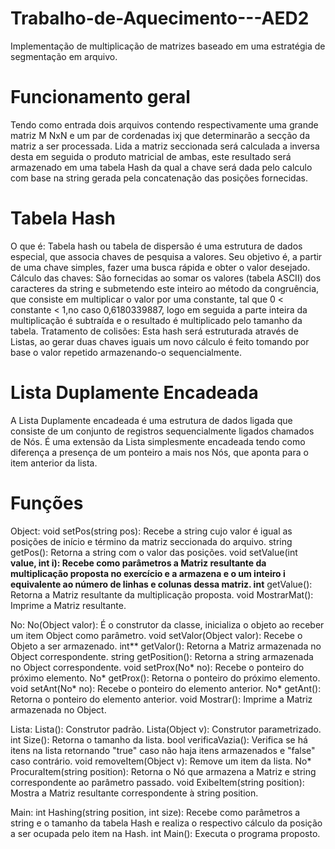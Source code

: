 # Trabalho-de-Aquecimento---AED2
Implementação de multiplicação de matrizes baseado em uma estratégia de segmentação em arquivo.

# Funcionamento geral
Tendo como entrada dois arquivos contendo respectivamente uma grande matriz M NxN e um par de cordenadas ixj que determinarão a secção da matriz a ser processada. Lida a matriz seccionada será calculada a inversa desta em seguida o produto matricial de ambas, este resultado será armazenado em uma tabela Hash da qual a chave será dada pelo calculo com base na string gerada pela concatenação das posições fornecidas.

# Tabela Hash
O que é: Tabela hash ou tabela de dispersão é uma estrutura de dados especial, que associa chaves de pesquisa a valores. Seu objetivo é, a partir de uma chave simples, fazer uma busca rápida e obter o valor desejado.
Cálculo das chaves: São fornecidas ao somar os valores (tabela ASCII) dos caracteres da string e submetendo este inteiro ao método da congruência, que consiste em multiplicar o valor por uma constante, tal que 0 < constante < 1,no caso 0,6180339887, logo em seguida a parte inteira da multiplicação é subtraída e o resultado é multiplicado pelo tamanho da tabela. 
Tratamento de colisões: Esta hash será estruturada através de Listas, ao gerar duas chaves iguais um novo cálculo é feito tomando por base o valor repetido armazenando-o sequencialmente.

# Lista Duplamente Encadeada 
A Lista Duplamente encadeada é uma estrutura de dados ligada que  consiste de um conjunto de registros sequencialmente ligados chamados de Nós.
É uma extensão da Lista simplesmente encadeada tendo como diferença a presença de um ponteiro a mais nos Nós, que aponta para o item anterior da lista.

# Funções

Object:
void setPos(string pos): Recebe a string cujo valor é igual as posições de início e término da matriz seccionada do arquivo.
string getPos(): Retorna a string com o valor das posições.
void setValue(int **value, int i): Recebe como parâmetros a Matriz resultante da multiplicação proposta no exercício e a armazena e o um inteiro i equivalente ao número de linhas e colunas dessa matriz.
int** getValue(): Retorna a Matriz resultante da multiplicação proposta.
void MostrarMat(): Imprime a Matriz resultante.

No:
No(Object valor): É o construtor da classe, inicializa o objeto ao receber um item Object como parâmetro.
void setValor(Object valor): Recebe o Objeto a ser armazenado.
int** getValor(): Retorna a Matriz armazenada no Object correspondente.
string getPosition(): Retorna a string armazenada no Object correspondente.
void setProx(No* no): Recebe o ponteiro do próximo elemento.
No* getProx(): Retorna o ponteiro do próximo elemento.
void setAnt(No* no): Recebe o ponteiro do elemento anterior.
No* getAnt(): Retorna o ponteiro do elemento anterior.
void Mostrar(): Imprime a Matriz armazenada no Object.

Lista:
Lista(): Construtor padrão.
Lista(Object v): Construtor parametrizado.
int Size(): Retorna o tamanho da lista.
bool verificaVazia(): Verifica se há itens na lista retornando "true" caso não haja itens armazenados e "false" caso contrário.
void removeItem(Object v): Remove um item da lista.
No* ProcuraItem(string position): Retorna o Nó que armazena a Matriz e string correspondente ao parâmetro passado.
void ExibeItem(string position): Mostra a Matriz resultante correspondente à string position.

Main:
int Hashing(string position, int size): Recebe como parâmetros a string e o tamanho da tabela Hash e realiza o respectivo cálculo da posição a ser ocupada pelo item na Hash.
int Main(): Executa o programa proposto.


